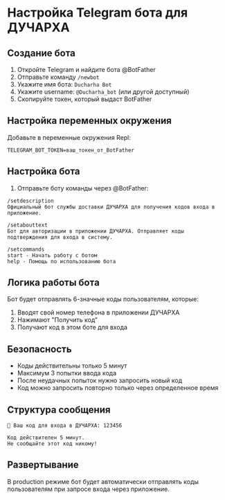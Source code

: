 # Настройка Telegram бота для ДУЧАРХА

## Создание бота

1. Откройте Telegram и найдите бота @BotFather
2. Отправьте команду `/newbot`
3. Укажите имя бота: `Ducharha Bot`
4. Укажите username: `@Ducharha_bot` (или другой доступный)
5. Скопируйте токен, который выдаст BotFather

## Настройка переменных окружения

Добавьте в переменные окружения Repl:
```
TELEGRAM_BOT_TOKEN=ваш_токен_от_BotFather
```

## Настройка бота

1. Отправьте боту команды через @BotFather:
```
/setdescription
Официальный бот службы доставки ДУЧАРХА для получения кодов входа в приложение.
```

```
/setabouttext
Бот для авторизации в приложении ДУЧАРХА. Отправляет коды подтверждения для входа в систему.
```

```
/setcommands
start - Начать работу с ботом
help - Помощь по использованию бота
```

## Логика работы бота

Бот будет отправлять 6-значные коды пользователям, которые:
1. Вводят свой номер телефона в приложении ДУЧАРХА
2. Нажимают "Получить код"
3. Получают код в этом боте для входа

## Безопасность

- Коды действительны только 5 минут
- Максимум 3 попытки ввода кода
- После неудачных попыток нужно запросить новый код
- Код можно запросить повторно только через определенное время

## Структура сообщения

```
🔐 Ваш код для входа в ДУЧАРХА: 123456

Код действителен 5 минут.
Не сообщайте этот код никому!
```

## Развертывание

В production режиме бот будет автоматически отправлять коды пользователям при запросе входа через приложение.
